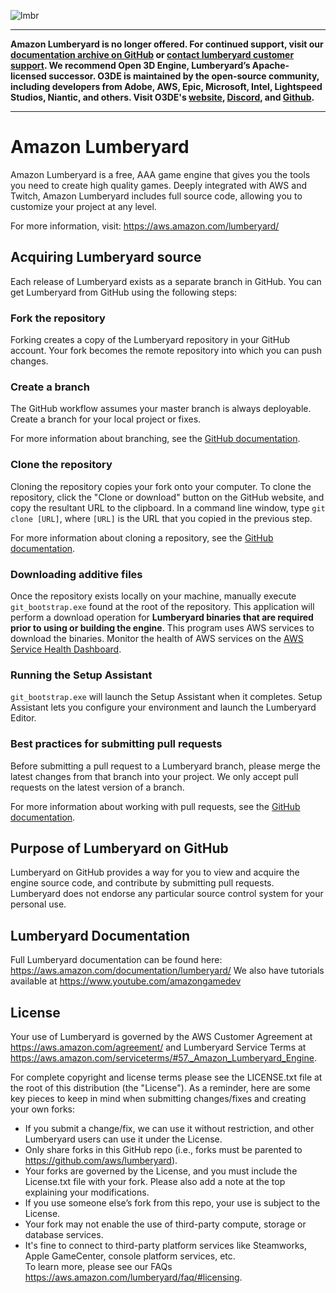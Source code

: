 ![lmbr](http://d2tinsms4add52.cloudfront.net/github/readme_header.jpg)

------------

**Amazon Lumberyard is no longer offered. For continued support, visit our [documentation archive on GitHub](https://github.com/awsdocs/amazon-lumberyard-user-guide/) or [contact lumberyard customer support](https://pages.awscloud.com/Amazon-Game-Tech-Contact-Us.html). We recommend Open 3D Engine, Lumberyard’s Apache-licensed successor. O3DE is maintained by the open-source community, including developers from Adobe, AWS, Epic, Microsoft, Intel, Lightspeed Studios, Niantic, and others. Visit O3DE's [website](https://www.o3de.org/ "website"), [Discord](https://discord.gg/o3de), and [Github](https://github.com/o3de/o3de).**

------------

# Amazon Lumberyard
Amazon Lumberyard is a free, AAA game engine that gives you the tools you need to create high quality games. Deeply integrated with AWS and Twitch, Amazon Lumberyard includes full source code, allowing you to customize your project at any level.

For more information, visit: https://aws.amazon.com/lumberyard/

## Acquiring Lumberyard source
Each release of Lumberyard exists as a separate branch in GitHub. You can get Lumberyard from GitHub using the following steps:

### Fork the repository
Forking creates a copy of the Lumberyard repository in your GitHub account. Your fork becomes the remote repository into which you can push changes.

### Create a branch
The GitHub workflow assumes your master branch is always deployable. Create a branch for your local project or fixes.

For more information about branching, see the [GitHub documentation](https://guides.github.com/introduction/flow/).

### Clone the repository
Cloning the repository copies your fork onto your computer. To clone the repository, click the "Clone or download" button on the GitHub website, and copy the resultant URL to the clipboard. In a command line window, type ```git clone [URL]```, where ```[URL]``` is the URL that you copied in the previous step.

For more information about cloning a repository, see the [GitHub documentation](https://help.github.com/articles/cloning-a-repository/).


### Downloading additive files
Once the repository exists locally on your machine, manually execute ```git_bootstrap.exe``` found at the root of the repository. This application will perform a download operation for __Lumberyard binaries that are required prior to using or building the engine__. This program uses AWS services to download the binaries. Monitor the health of AWS services on the [AWS Service Health Dashboard](https://status.aws.amazon.com/).

### Running the Setup Assistant
```git_bootstrap.exe``` will launch the Setup Assistant when it completes. Setup Assistant lets you configure your environment and launch the Lumberyard Editor.

### Best practices for submitting pull requests
Before submitting a pull request to a Lumberyard branch, please merge the latest changes from that branch into your project. We only accept pull requests on the latest version of a branch.

For more information about working with pull requests, see the [GitHub documentation](https://help.github.com/articles/cloning-a-repository/).

## Purpose of Lumberyard on GitHub
Lumberyard on GitHub provides a way for you to view and acquire the engine source code, and contribute by submitting pull requests. Lumberyard does not endorse any particular source control system for your personal use.

## Lumberyard Documentation
Full Lumberyard documentation can be found here:
https://aws.amazon.com/documentation/lumberyard/
We also have tutorials available at https://www.youtube.com/amazongamedev

## License
Your use of Lumberyard is governed by the AWS Customer Agreement at https://aws.amazon.com/agreement/ and Lumberyard Service Terms at https://aws.amazon.com/serviceterms/#57._Amazon_Lumberyard_Engine.

For complete copyright and license terms please see the LICENSE.txt file at the root of this distribution (the "License").  As a reminder, here are some key pieces to keep in mind when submitting changes/fixes and creating your own forks:
-	If you submit a change/fix, we can use it without restriction, and other Lumberyard users can use it under the License.
-	Only share forks in this GitHub repo (i.e., forks must be parented to https://github.com/aws/lumberyard).
-	Your forks are governed by the License, and you must include the License.txt file with your fork.  Please also add a note at the top explaining your modifications.
-	If you use someone else’s fork from this repo, your use is subject to the License.    
-	Your fork may not enable the use of third-party compute, storage or database services.  
-	It's fine to connect to third-party platform services like Steamworks, Apple GameCenter, console platform services, etc.  
To learn more, please see our FAQs https://aws.amazon.com/lumberyard/faq/#licensing.
